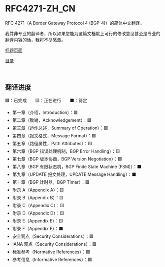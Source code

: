 # RFC4271-ZH_CN

RFC 4271（A Border Gateway Protocol 4 (BGP-4)）的简体中文翻译。

我并非专业的翻译者，所以如果您能为这篇文档献上可行的修改意见甚至是专业的翻译内容的话，我将不尽感激。

[标题页面](Index.md)

[目录](Table_of_Contents.md)

&emsp;

## 翻译进度

🟩：已完成&emsp;&emsp;🟨：正在进行&emsp;&emsp;⬛：待定

* 第一章（介绍，Introduction）：🟩
* 第二章（致谢，Acknowledgement）：🟩
* 第三章（运作总述，Summary of Operation）：🟩
* 第四章（报文格式，Message Format）：🟩
* 第五章（路径属性，Path Attributes）：🟨
* 第六章（BGP 错误处理机制，BGP Error Handling）：🟨
* 第七章（BGP 版本协商，BGP Version Negotiation）：🟩
* 第八章（BGP 有限状态机，BGP Finite State Machine (FSM)）：⬛
* 第九章（UPDATE 报文处理，UPDATE Message Handling）：⬛
* 第十章（BGP 计时器，BGP Timer）：🟩
* 附录 A（Appendix A）：🟨
* 附录 B（Appendix B）：🟨
* 附录 C（Appendix C）：🟨
* 附录 D（Appendix D）：🟨
* 附录 E（Appendix E）：🟨
* 附录 F（Appendix F）：⬛
* 安全观点（Security Considerations）：🟩
* IANA 观点（Security Considerations）：🟩
* 标准参考（Normative References）：🟩
* 参考信息（Informative References）：🟩
